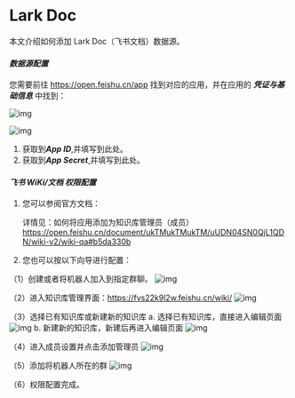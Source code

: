 # Lark Doc


本文介绍如何添加 Lark Doc（飞书文档）数据源。

#### ***数据源配置***

您需要前往 https://open.feishu.cn/app 找到对应的应用，并在应用的 ***凭证与基础信息*** 中找到：

![img](https://tapdata-bucket-01.oss-cn-beijing.aliyuncs.com/FeiShu/doc/findApp.PNG)

![img](https://tapdata-bucket-01.oss-cn-beijing.aliyuncs.com/FeiShu/doc/appIdAndSecret.PNG)

1. 获取到***App ID***,并填写到此处。
2. 获取到***App Secret***,并填写到此处。

#### ***飞书 WiKi/文档 权限配置***

1. 您可以参阅官方文档：

   详情见：如何将应用添加为知识库管理员（成员） https://open.feishu.cn/document/ukTMukTMukTM/uUDN04SN0QjL1QDN/wiki-v2/wiki-qa#b5da330b

2. 您也可以按以下向导进行配置：

（1）创建或者将机器人加入到指定群聊。 ![img](https://tapdata-bucket-01.oss-cn-beijing.aliyuncs.com/lark-doc/doc/robot.PNG)

（2）进入知识库管理界面：https://fvs22k9l2w.feishu.cn/wiki/ ![img](https://tapdata-bucket-01.oss-cn-beijing.aliyuncs.com/lark-doc/doc/home.PNG)

（3）选择已有知识库或新建新的知识库 a. 选择已有知识库，直接进入编辑页面 ![img](https://tapdata-bucket-01.oss-cn-beijing.aliyuncs.com/lark-doc/doc/chiose-wiki.PNG) b. 新建新的知识库，新建后再进入编辑页面 ![img](https://tapdata-bucket-01.oss-cn-beijing.aliyuncs.com/lark-doc/doc/new-wiki.PNG)

（4）进入成员设置并点击添加管理员 ![img](https://tapdata-bucket-01.oss-cn-beijing.aliyuncs.com/lark-doc/doc/config-1.PNG)

（5）添加将机器人所在的群 ![img](https://tapdata-bucket-01.oss-cn-beijing.aliyuncs.com/lark-doc/doc/config-2.PNG)

（6）权限配置完成。